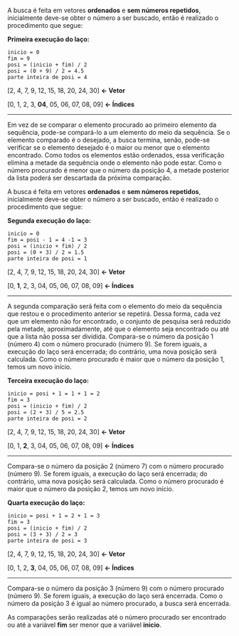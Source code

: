 A busca é feita em vetores **ordenados** e **sem números repetidos**, inicialmente deve-se obter o número a ser buscado, então é realizado o procedimento que segue:

**Primeira execução do laço:**

```
inicio = 0
fim = 9
posi = (inicio + fim) / 2
posi = (0 + 9) / 2 = 4.5
parte inteira de posi = 4
```

[2, 4, 7, 9, 12, 15, 18, 20, 24, 30] **<- Vetor**

[0, 1, 2, 3, **04**,  05,  06,  07,  08,  09] **<- Índices**

--- 

Em vez de se comparar o elemento procurado ao primeiro elemento da sequência, pode-se compará-lo a um elemento do meio da sequência. Se o elemento comparado é o desejado, a busca termina, senão, pode-se verificar se o elemento desejado é o maior ou menor que o elemento encontrado. Como todos os elementos estão ordenados, essa verificação elimina a metade da sequência onde o elemento não pode estar. Como o número procurado é menor que o número da posição 4, a metade posterior da lista poderá ser descartada da próxima comparação.

A busca é feita em vetores **ordenados** e **sem números repetidos**, inicialmente deve-se obter o número a ser buscado, então é realizado o procedimento que segue:

**Segunda execução do laço:**

```
inicio = 0
fim = posi - 1 = 4 -1 = 3
posi = (inicio + fim) / 2
posi = (0 + 3) / 2 = 1.5
parte inteira de posi = 1
```

[2, 4, 7, 9, 12, 15, 18, 20, 24, 30] **<- Vetor**

[0, **1**, 2, 3, 04,  05,  06,  07,  08,  09] **<- Índices**

---

A segunda comparação será feita com o elemento do meio da sequência que restou e o procedimento anterior se repetirá. Dessa forma, cada vez que um elemento não for encontrado, o conjunto de pesquisa será reduzido pela metade, aproximadamente, até que o elemento seja encontrado ou até que a lista não possa ser dividida. Compara-se o número da posição 1 (número 4) com o número procurado (número 9). Se forem iguais, a execução do laço será encerrada; do contrário, uma nova posição será calculada. Como o número procurado é maior que o número da posição 1, temos um novo início.

**Terceira execução do laço:**

```
inicio = posi + 1 = 1 + 1 = 2
fim = 3
posi = (inicio + fim) / 2
posi = (2 + 3) / 5 = 2.5
parte inteira de posi = 2
```

[2, 4, 7, 9, 12, 15, 18, 20, 24, 30] **<- Vetor**

[0, 1, **2**, 3, 04,  05,  06,  07,  08,  09] **<- Índices**

---

Compara-se o número da posição 2 (número 7) com o número procurado (número 9). Se forem iguais, a execução do laço será encerrada; do contrário, uma nova posição será calculada. Como o número procurado é maior que o número da posição 2, temos um novo início.

**Quarta execução do laço:**

```
inicio = posi + 1 = 2 + 1 = 3
fim = 3
posi = (inicio + fim) / 2
posi = (3 + 3) / 2 = 3
parte inteira de posi = 3
```

[2, 4, 7, 9, 12, 15, 18, 20, 24, 30] **<- Vetor**

[0, 1, 2, **3**, 04,  05,  06,  07,  08,  09] **<- Índices**

---

Compara-se o número da posição 3 (número 9) com o número procurado (número 9). Se forem iguais, a execução do laço será encerrada. Como o número da posição 3 é igual ao número procurado, a busca será encerrada.

As comparações serão realizadas até o número procurado ser encontrado ou até a variável **fim** ser menor que a variável **inicio**.
